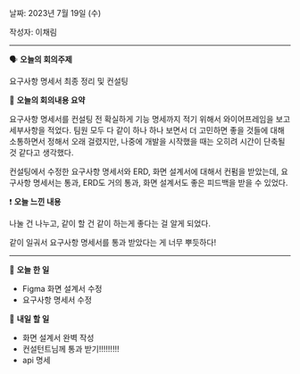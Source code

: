 날짜: 2023년 7월 19일 (수)

작성자: 이채림

---

<aside>

🗣 **오늘의 회의주제**

</aside>

요구사항 명세서 최종 정리 및 컨설팅

<aside>

🎢 **오늘의 회의내용 요약**

</aside>

요구사항 명세서를 컨설팅 전 확실하게 기능 명세까지 적기 위해서 와이어프레임을 보고 세부사항을 적었다. 팀원 모두 다 같이 하나 하나 보면서 더 고민하면 좋을 것들에 대해 소통하면서 정해서 오래 걸렸지만, 나중에 개발을 시작했을 때는 오히려 시간이 단축될 것 같다고 생각했다.

컨설팅에서 수정한 요구사항 명세서와 ERD, 화면 설계서에 대해서 컨펌을 받았는데, 요구사항 명세서는 통과, ERD도 거의 통과, 화면 설계서도 좋은 피드백을 받을 수 있었다.

<aside>

❗ **오늘 느낀 내용**

</aside>

나눌 건 나누고, 같이 할 건 같이 하는게 좋다는 걸 알게 되었다.

같이 일궈서 요구사항 명세서를 통과 받았다는 게 너무 뿌듯하다!

---

<aside>

🎵 **오늘 한 일**

</aside>

- Figma 화면 설계서 수정
- 요구사항 명세서 수정
<aside>

🎵 **내일 할 일**

</aside>

- 화면 설계서 완벽 작성
- 컨설턴트님께 통과 받기!!!!!!!!!
- api 명세
